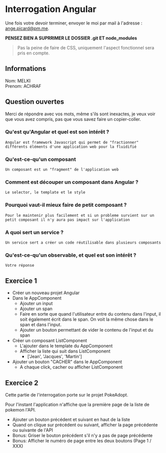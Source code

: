 # Interrogation Angular

Une fois votre devoir terminer, envoyer le moi par mail à l'adresse : ange.picard@pm.me.

**PENSEZ BIEN A SUPRRIMER LE DOSSIER .git ET node_modules**

> Pas la peine de faire de CSS, uniquement l'aspect fonctionnel sera pris en compte.

## Informations

Nom: MELKI  
Prenom:  ACHRAF

## Question ouvertes

Merci de répondre avec vos mots, même s'ils sont inexactes, je veux voir que vous avez compris, pas que vous savez faire un copier-coller.

### Qu'est qu'Angular et quel est son intérêt ?

```
Angular est framework Javascript qui permet de "fractionner" différents éléments d'une application web pour la fluidifié
```

### Qu'est-ce-qu'un composant

```
Un composant est un "fragment" de l'application web
```

### Comment est découper un composant dans Angular ?

```
Le selector, le template et le style
```

### Pourquoi vaut-il mieux faire de petit composant ?

```
Pour le maintenir plus facilement et si un probleme survient sur un petit composant il n'y aura pas impact sur l'application 
```

### A quoi sert un service ?

```
Un service sert a créer un code réutilisable dans plusieurs composants
```

### Qu'est-ce-qu'un observable, et quel est son intérêt ?

```
Votre réponse
```

## Exercice 1

- Créer un nouveau projet Angular
- Dans le AppComponent
    - Ajouter un input
    - Ajouter un span
    - Faire en sorte que quand l'utilisateur entre du contenu dans l'input, il soit également écrit dans le span. On voit la même chose dans le span et dans l'input.
    - Ajouter un bouton permettant de vider le contenu de l'input et du span
- Créer un composant ListComponent
    - L'ajouter dans le template du AppComponent
    - Afficher la liste qui suit dans ListComponent
        - ['Jean', 'Jacques', 'Martin']
- Ajouter un bouton "CACHER" dans le AppComponent
    - A chaque click, cacher ou afficher ListComponent

## Exercice 2

Cette partie de l'interrogation porte sur le projet PokeAdopt.

Pour l'instant l'application n'affiche que la première page de la liste de pokemon l'API.

- Ajouter un bouton précédent et suivant en haut de la liste
- Quand on clique sur précédent ou suivant, afficher la page précédente ou suivante de l'API
- Bonus: Griser le bouton précédent s'il n'y a pas de page précédente
- Bonus: Afficher le numéro de page entre les deux boutons (Page 1 / XXX)
